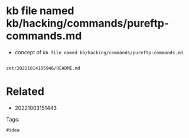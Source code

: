 # kb file named kb/hacking/commands/pureftp-commands.md

- concept of `kb file named kb/hacking/commands/pureftp-commands.md`

```
```

` zet/20221014185946/README.md `

# Related

- 20221003151443

Tags:

    #idea
